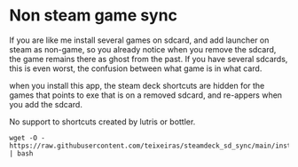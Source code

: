 # Non steam game sync

If you are like me install several games on sdcard, and add launcher on steam as non-game, so you already notice when you remove the sdcard, the game remains there as ghost from the past. If you have several sdcards, this is even worst, the confusion between what game is in what card.

when you install this app, the steam deck shortcuts are hidden for the games that points to exe that is on a removed sdcard, and re-appers when you add the sdcard. 

No support to shortcuts created by lutris or bottler. 

```
wget -O - https://raw.githubusercontent.com/teixeiras/steamdeck_sd_sync/main/install.sh | bash
```
